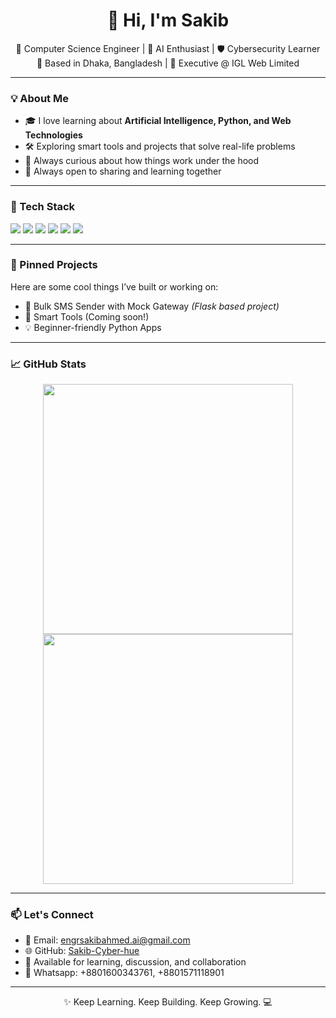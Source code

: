 <h1 align="center">👋 Hi, I'm Sakib</h1>

<p align="center">
  🚀 Computer Science Engineer | 🧠 AI Enthusiast | 🛡️ Cybersecurity Learner <br/>
  📍 Based in Dhaka, Bangladesh | 💼 Executive @ IGL Web Limited
</p>

---

### 💡 About Me

- 🎓 I love learning about **Artificial Intelligence, Python, and Web Technologies**
- 🛠️ Exploring smart tools and projects that solve real-life problems
- 🧠 Always curious about how things work under the hood
- 💬 Always open to sharing and learning together

---

### 🧰 Tech Stack

<img src="https://img.shields.io/badge/Python-3776AB?style=for-the-badge&logo=python&logoColor=white"/>
<img src="https://img.shields.io/badge/Flask-000000?style=for-the-badge&logo=flask&logoColor=white"/>
<img src="https://img.shields.io/badge/HTML-E34F26?style=for-the-badge&logo=html5&logoColor=white"/>
<img src="https://img.shields.io/badge/CSS-1572B6?style=for-the-badge&logo=css3&logoColor=white"/>
<img src="https://img.shields.io/badge/GitHub-100000?style=for-the-badge&logo=github&logoColor=white"/>
<img src="https://img.shields.io/badge/Replit-667881?style=for-the-badge&logo=replit&logoColor=white"/>

---

### 📌 Pinned Projects

Here are some cool things I’ve built or working on:

- 🔐 Bulk SMS Sender with Mock Gateway *(Flask based project)*
- 🧠 Smart Tools (Coming soon!)
- 💡 Beginner-friendly Python Apps

---

### 📈 GitHub Stats

<p align="center">
  <img src="https://github-readme-stats.vercel.app/api?username=Sakib-Cyber-hue&show_icons=true&theme=github_dark" width="400"/>
  <img src="https://github-readme-streak-stats.herokuapp.com?user=Sakib-Cyber-hue&theme=dark&date_format=M%20j%5B%2C%20Y%5D" width="400"/>
</p>

---

### 📫 Let's Connect

- 📧 Email: engrsakibahmed.ai@gmail.com
- 🌐 GitHub: [Sakib-Cyber-hue](https://github.com/Sakib-Cyber-hue)
- 💬 Available for learning, discussion, and collaboration
- 💬 Whatsapp: +8801600343761, +8801571118901

---

<p align="center">✨ Keep Learning. Keep Building. Keep Growing. 💻</p>
